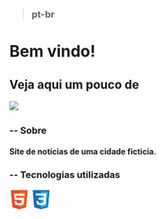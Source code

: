 > ### pt-br

# Bem vindo!

## Veja aqui um pouco de

![](https://github.com/vicmariucha/noticias-da-cidade/blob/master/noticias-cidade-gif.gif)

### -- Sobre

#### Site de notícias de uma cidade ficticia.

### -- Tecnologias utilizadas

<span><img src="https://raw.githubusercontent.com/devicons/devicon/master/icons/html5/html5-original.svg" width="35px" alt="Html 5" title="Html 5" /></span>
<span><img src="https://raw.githubusercontent.com/devicons/devicon/master/icons/css3/css3-original.svg" width="35px" alt="CSS 3" title="CSS 3" /></span>
